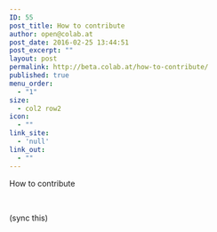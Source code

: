 ```yaml
---
ID: 55
post_title: How to contribute
author: open@colab.at
post_date: 2016-02-25 13:44:51
post_excerpt: ""
layout: post
permalink: http://beta.colab.at/how-to-contribute/
published: true
menu_order:
  - "1"
size:
  - col2 row2
icon:
  - ""
link_site:
  - 'null'
link_out:
  - ""
---
```

How to contribute

&nbsp;

(sync this)